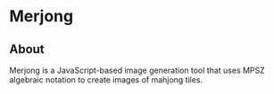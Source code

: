 # Merjong

## About

Merjong is a JavaScript-based image generation tool that uses MPSZ algebraic notation to create images of mahjong tiles.
